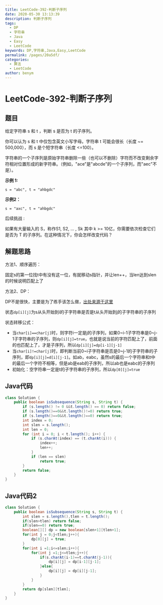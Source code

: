 ```yaml
---
title: LeetCode-392-判断子序列
date: 2020-05-30 13:13:39
description: 判断子序列
tags: 
  - DP
  - 字符串
  - Java
  - Easy
  - LeetCode
keywords: DP,字符串,Java,Easy,LeetCode
permalink: /pages/20a5df/
categories: 
  - 算法
  - LeetCode
author: benym
---
```


# LeetCode-392-判断子序列

## 题目

给定字符串 s 和 t ，判断 s 是否为 t 的子序列。

你可以认为 s 和 t 中仅包含英文小写字母。字符串 t 可能会很长（长度 ~= 500,000），而 s 是个短字符串（长度 <=100）。

字符串的一个子序列是原始字符串删除一些（也可以不删除）字符而不改变剩余字符相对位置形成的新字符串。（例如，"ace"是"abcde"的一个子序列，而"aec"不是）。

**示例 1:**

```
s = "abc", t = "ahbgdc"
```

**示例2：**

```
s = "axc", t = "ahbgdc"
```

后续挑战 :

如果有大量输入的 S，称作S1, S2, ... , Sk 其中 k >= 10亿，你需要依次检查它们是否为 T 的子序列。在这种情况下，你会怎样改变代码？

## 解题思路

方法1、顺序遍历：

固定s的第一位找t中有没有这一位，有就移动s指针，并让len++，当len达到slen的时候说明匹配上了

方法2、DP：

DP不是很快，主要是为了练手该怎么做，[出处来源于这里](https://leetcode-cn.com/problems/is-subsequence/solution/java-dp-by-zxy0917-5/)

状态`dp[i][j]`为s从头开始到i的子字符串是否是t从头开始到j的子字符串的子序列

状态转移公式：

- 当`char[i]==char[j]`时，则字符i一定是j的子序列，如果0~i-1子字符串是0~j-1子字符串的子序列，则`dp[i][j]=true`，也就是说当前的字符匹配上了，前面的也匹配上了，才是子序列，所以`dp[i][j]=dp[i-1][j-1]`
- 当`char[i]!=char[j]`时，即判断当前0~i子字符串是否是0~j-1的子字符串的子序列，即`dp[i][j]=d[i][j-1]`。如ab，eabc，虽然s的最后一个字符串和t中的最后一个字符不相等，但是ab是eab的子序列，所以ab也是eabc的子序列
- 初始化：空字符串一定是t的子字符串的子序列，所以`dp[0][j]=true`

## Java代码

```java
class Solution {
    public boolean isSubsequence(String s, String t) {
        if (s.length() != 0 &&t.length() == 0) return false;
        if (s.length()==0&&t.length()!=0) return true;
        if (s.length()==0&&t.length()==0) return true;
        int index = 0;
        int slen = s.length();
        int len = 0;
        for (int i = 0; i < t.length(); i++) {
            if (s.charAt(index) == (t.charAt(i))) {
                index++;
                len++;
            }
            if (len == slen)
                return true;
        }
        return false;
    }
}
```

## Java代码2

```java
class Solution {
    public boolean isSubsequence(String s, String t) {
        int slen = s.length(),tlen = t.length();
        if(slen>tlen) return false;
        if(slen==0) return true;
        boolean[][] dp = new boolean[slen+1][tlen+1];
        for(int j = 0;j<tlen;j++){
            dp[0][j] = true;
        }
        for(int i =1;i<=slen;i++){
            for(int j =1;j<=tlen;j++){
                if(s.charAt(i-1)==t.charAt(j-1)){
                    dp[i][j] = dp[i-1][j-1];
                }else{
                    dp[i][j] = dp[i][j-1];
                }
            }
        }
        return dp[slen][tlen];
    }
}
```



